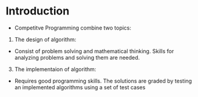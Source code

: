 # Introduction
- Competitve Programming combine two topics:
1. The design of algorithm: 
- Consist of problem solving and mathematical thinking. Skills for analyzing problems and solving them are needed.
3. The implementaion of algorithm: 
- Requires good programming skills. The solutions are graded by testing an implemented algorithms using a set of test cases
